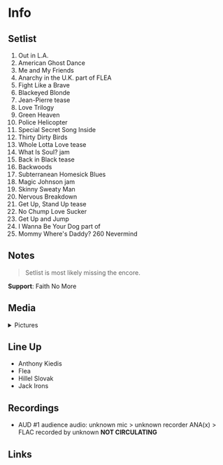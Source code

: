 # Info

## Setlist

1. Out in L.A.
2. American Ghost Dance
3. Me and My Friends
4. Anarchy in the U.K. part of FLEA
5. Fight Like a Brave
6. Blackeyed Blonde
7. Jean-Pierre tease
8. Love Trilogy
9. Green Heaven
10. Police Helicopter
11. Special Secret Song Inside
12. Thirty Dirty Birds
13. Whole Lotta Love tease
14. What Is Soul? jam
15. Back in Black tease
16. Backwoods
17. Subterranean Homesick Blues
18. Magic Johnson jam
19. Skinny Sweaty Man
20. Nervous Breakdown
21. Get Up, Stand Up tease
22. No Chump Love Sucker
23. Get Up and Jump
24. I Wanna Be Your Dog part of
25. Mommy Where's Daddy?
260 Nevermind

## Notes

> Setlist is most likely missing the encore.

**Support**: Faith No More

## Media 

<details>
  <summary>Pictures</summary>
  <!--<img alt="Setlist" title="Setlist" src="_.jpg" height="200" />
  <img alt="Ticket" title="Ticket" src="_.jpg" height="200" />
  <img alt="Flyer" title="Flyer" src="_.jpg" height="200" />
  <img alt="Clipping" title="Clipping" src="_.jpg" height="200" />-->
</details>

## Line Up

* Anthony Kiedis
* Flea
* Hillel Slovak
* Jack Irons

## Recordings

* AUD #1 audience audio: unknown mic > unknown recorder ANA(x) > FLAC recorded by unknown **NOT CIRCULATING**

## Links